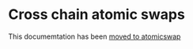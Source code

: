 # Cross chain atomic swaps

This documemtation has been [moved to atomicswap](atomicswaps/atomicswaps.md)